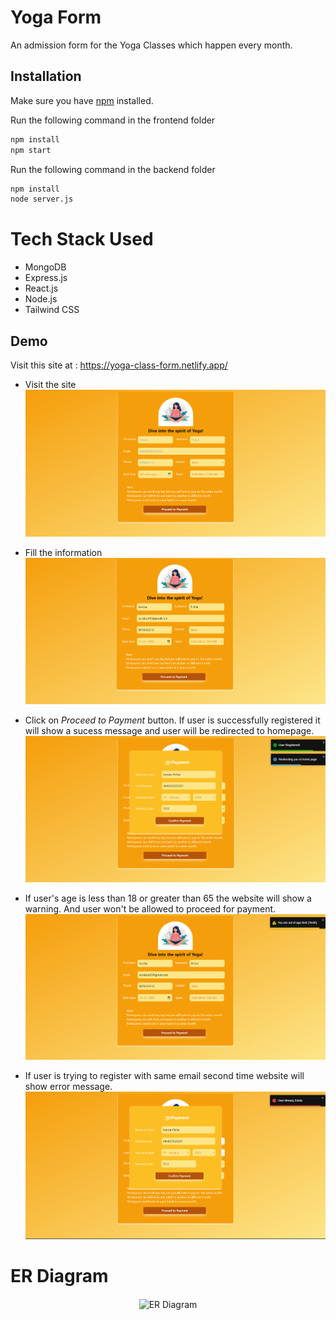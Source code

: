 # Yoga Form

An admission form for the Yoga Classes which happen every month.
## Installation

Make sure you have [npm](https://www.npmjs.com/package/npx) installed.

Run the following command in the frontend folder

```sh
npm install
npm start
```

Run the following command in the backend folder

```sh
npm install
node server.js
```

# Tech Stack Used

- MongoDB
- Express.js
- React.js
- Node.js
- Tailwind CSS


## Demo

Visit this site at : https://yoga-class-form.netlify.app/

- Visit the site
  ![Homepage](./src/assets/img/emptyform.png)

- Fill the information
  ![Homepage](./src/assets/img/validinputs.png)

- Click on *Proceed to Payment* button.
  If user is successfully registered it will show a sucess message and user will be redirected to homepage.
  ![Homepage](./src/assets/img/paymentsuccessandregistered.png)

- If user's age is less than 18 or greater than 65 the website will show a warning.
  And user won't be allowed to proceed for payment.
  ![Homepage](./src/assets/img/agelessthan18.png)

- If user is trying to register with same email second time website will show error message.
  ![Homepage](./src/assets/img/duplicateuser.png)

# ER Diagram
<p align="center">
  <img width="700" align="center" src="https://raw.githubusercontent.com/chetan-187/Yoga-Form-Frontend/master/src/assets/img/erd.png" alt="ER Diagram"/>
</p>

    